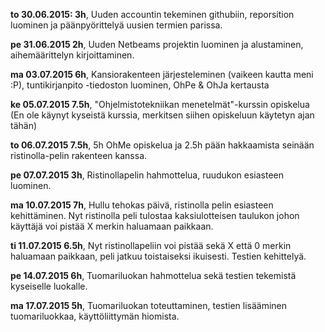 **to 30.06.2015: 3h**, Uuden accountin tekeminen githubiin, reporsition luominen ja päänpyörittelyä uusien termien parissa.

**pe 31.06.2015 2h**, Uuden Netbeams projektin luominen ja alustaminen, aihemäärittelyn kirjoittaminen.

**ma 03.07.2015 6h**, Kansiorakenteen järjesteleminen (vaikeen kautta meni :P), tuntikirjanpito -tiedoston luominen, OhPe & OhJa kertausta

**ke 05.07.2015 7.5h**, "Ohjelmistotekniikan menetelmät"-kurssin opiskelua (En ole käynyt kyseistä kurssia, merkitsen siihen opiskeluun käytetyn ajan tähän)

**to 06.07.2015 7.5h**, 5h OhMe opiskelua ja 2.5h pään hakkaamista seinään ristinolla-pelin rakenteen kanssa. 

**pe 07.07.2015 3h**, Ristinollapelin hahmottelua, ruudukon esiasteen luominen.

**ma 10.07.2015 7h**, Hullu tehokas päivä, ristinolla pelin esiasteen kehittäminen. Nyt ristinolla peli tulostaa kaksiulotteisen taulukon johon käyttäjä voi pistää X merkin haluamaan paikkaan.

**ti 11.07.2015 6.5h**, Nyt ristinollapeliin voi pistää sekä X että 0 merkin haluamaan paikkaan, peli jatkuu toistaiseksi ikuisesti. Testien kehittelyä.

**pe 14.07.2015 6h**, Tuomariluokan hahmottelua sekä testien tekemistä kyseiselle luokalle.

**ma 17.07.2015 5h**, Tuomariluokan toteuttaminen, testien lisääminen tuomariluokkaa, käyttöliittymän hiomista.
